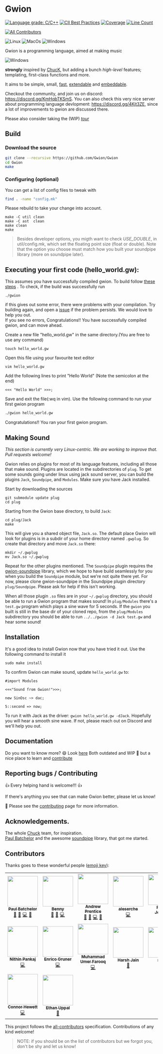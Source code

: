 # Gwion

[![Language grade: C/C++](https://img.shields.io/lgtm/grade/cpp/g/Gwion/Gwion.svg?logo=lgtm&logoWidth=18)](https://lgtm.com/projects/g/fennecdjay/Gwion/context:cpp)
[![CII Best Practices](https://bestpractices.coreinfrastructure.org/projects/2417/badge)](https://bestpractices.coreinfrastructure.org/projects/2417)
[![Coverage](https://raw.githubusercontent.com/Gwion/gwion-coverage-report/master/badge.svg?sanitize=true)](https://fennecdjay.github.io/gwion-coverage-report/master)
[![Line Count](https://tokei.rs/b1/github/Gwion/Gwion)](https://github.com/fennecdjay/Gwion)
<!-- ALL-CONTRIBUTORS-BADGE:START - Do not remove or modify this section -->
[![All Contributors](https://img.shields.io/badge/all_contributors-16-orange.svg)](#contributors)
<!-- ALL-CONTRIBUTORS-BADGE:END --> 
![Linux](https://github.com/Gwion/Gwion/workflows/Linux/badge.svg)
![MacOs](https://github.com/Gwion/Gwion/workflows/MacOs/badge.svg)
![Windows](https://github.com/Gwion/Gwion/workflows/Windows/badge.svg)

Gwion is a programming language, aimed at making music

![Windows](.img/gwion_bear-transparent-up.webp)

**strongly** inspired by [ChucK](http://chuck.stanford.edu/), but adding a bunch *high-level* features;
	  templating, first-class functions and more.  

It aims to be simple, small,
 [fast](https://Gwion.github.io/Gwion/#Benchmarks/),
 [extendable](https://github.com/Gwion/Gwion-plug) and [embeddable](https://github.com/fennecdjay/Gwion/blob/master/src/main.c#L18-L31).

Checkout the community, and join us on discord: https://discord.gg/KmHqbTKSmS.
You can also check this very nice server about programming language devlopment: https://discord.gg/4Kjt3ZE,
since a lot of improvements to gwion are discussed there.

Please also consider taking the (WIP) [*tour*](https://github.com/Gwion/GwionTour) 

## Build
### Download the source

``` sh
git clone --recursive https://github.com/Gwion/Gwion
cd Gwion
make
```

### Configuring (optional)
You can get a list of config files to tweak with
``` sh
find . -name "config.mk"
```

Please rebuild to take your change into account.
```
make -C util clean
make -C ast  clean
make clean
make
```

> Besides developer options, you migth want to check *USE_DOUBLE*, in util/config.mk, which set the floating point size (float or double).
> Note that the option you choose must match how you built your soundpipe library (more on soundpipe later). 

## Executing your first code (hello_world.gw):

This assumes you have successfully compiled gwion. To build follow [these steps](#build) . To check, if the build was successfully run
```
./gwion
```
if this gives out some error, there were problems with your compilation.
Try building again, and open a [issue](https://github.com/Gwion/Gwion/issues)
if the problem persists. We would love to help you out.  
If you see no errors, Congratulations!! You have successfully compiled gwion, and can move ahead.

Create a new file "hello_world.gw" in the same directory.(You are free to use any command)
```
touch hello_world.gw
```

Open this file using your favourite text editor
```
vim hello_world.gw
```

Add the following lines to print "Hello World" (Note the semicolon at the end)
```
<<< "Hello World" >>>;
```

Save and exit the file(:wq in vim). Use the following command to run your first gwion program
```sh
./gwion hello_world.gw
```
Congratulations!! You ran your first gwion program.

## Making Sound

_This section is currently very Linux-centric. We are working to improve that. Pull requests welcome!_

Gwion relies on plugins for most of its language features, including all those that make sound. Plugins are located in the subdirectories of
`plug`. To get some sounds going under linux using jack sound server, you can build the plugins `Jack`, `Soundpipe`, and `Modules`. Make sure you have Jack installed.

Start by downloading the sources
```
git submodule update plug
cd plug
```

Starting from the Gwion base directory, to build `Jack`:
```
cd plug/Jack
make
```
This will give you a shared object file, `Jack.so`. The default place Gwion will look for plugins is in a subdir of your home directory 
named `.gwplug`. So create that directory and move `Jack.so` there:
```
mkdir ~/.gwplug
mv Jack.so ~/.gwplug
```
Repeat for the other plugins mentioned. The `Soundpipe` plugin requires the [gwion-soundpipe](https://github.com/Gwion/gwion-soundpipe) library, which we hope to have build seamlessly for you when you build the `Soundpipe` module, but we're not quite there yet. For now, please clone gwion-soundpipe in the Soundpipe plugin directory `plug/Soundpipe`. Please ask for help if this isn't working.

When all those plugin `.so` files are in your `~/.gwplug` directory, you should be able to run a Gwion program that makes sound! In `plug/Modules` there's a `test.gw` program which plays a sine wave for 5 seconds. If the `gwion` you built is still in the base dir of your cloned repo, from the
`plug/Modules` subdirectory you should be able to run `../../gwion -d Jack test.gw` and hear some sound!

## Installation

It's a good idea to install Gwion now that you have tried it out. Use the following command to install it
```
sudo make install
```

To confirm Gwion can make sound, update `hello_world.gw` to:

```
#import Modules

<<<"Sound from Gwion!">>>;

new SinOsc ~> dac;

5::second => now;
```

To run it with Jack as the driver: `gwion hello_world.gw -dJack`. Hopefully you will hear a smooth sine wave. If not, please reach out on Discord and we'll help you out.

## Documentation

Do you want to know more? :smile: Look [here](https://Gwion.github.io/Gwion/)
Both outdated and WIP :construction_worker: but a nice place to learn and [contribute](https://github.com/Gwion/gwion/issues)


## Reporting bugs / Contributing

:+1: Every helping hand is welcome!!! :+1:  

If there's anything you see that can make Gwion better, please let us know!

:book: Please see the [contributing](.github/CONTRIBUTING.md) page for more information.

## Acknowledgements.
The whole [Chuck](http://chuck.cs.princeton.edu/) team, for inspiration.  
[Paul Batchelor](https://github.com/PaulBatchelor) and the awesome [soundpipe](https://github.com/PaulBatchelor/Soundpipe) library, that got me started.

## Contributors

Thanks goes to these wonderful people ([emoji key](https://github.com/kentcdodds/all-contributors#emoji-key)):
<!-- ALL-CONTRIBUTORS-LIST:START - Do not remove or modify this section -->
<!-- prettier-ignore-start -->
<!-- markdownlint-disable -->
<table>
  <tr>
    <td align="center"><a href="http://paulbatchelor.github.io"><img src="https://avatars3.githubusercontent.com/u/8139389?v=4" width="100px;" alt=""/><br /><sub><b>Paul Batchelor</b></sub></a><br /><a href="#question-PaulBatchelor" title="Answering Questions">💬</a> <a href="https://github.com/Gwion/Gwion/issues?q=author%3APaulBatchelor" title="Bug reports">🐛</a> <a href="https://github.com/fennecdjay/Gwion/commits?author=PaulBatchelor" title="Code">💻</a> <a href="#ideas-PaulBatchelor" title="Ideas, Planning, & Feedback">🤔</a></td>
    <td align="center"><a href="https://github.com/originalsouth"><img src="https://avatars1.githubusercontent.com/u/5300799?v=4" width="100px;" alt=""/><br /><sub><b>Benny</b></sub></a><br /><a href="#question-originalsouth" title="Answering Questions">💬</a> <a href="https://github.com/Gwion/Gwion/issues?q=author%3Aoriginalsouth" title="Bug reports">🐛</a> <a href="https://github.com/fennecdjay/Gwion/commits?author=originalsouth" title="Code">💻</a></td>
    <td align="center"><a href="https://github.com/scalarwaves"><img src="https://avatars1.githubusercontent.com/u/4212896?v=4" width="100px;" alt=""/><br /><sub><b>Andrew Prentice</b></sub></a><br /><a href="#question-scalarwaves" title="Answering Questions">💬</a> <a href="https://github.com/Gwion/Gwion/issues?q=author%3Ascalarwaves" title="Bug reports">🐛</a> <a href="https://github.com/fennecdjay/Gwion/commits?author=scalarwaves" title="Code">💻</a> <a href="#ideas-scalarwaves" title="Ideas, Planning, & Feedback">🤔</a></td>
    <td align="center"><a href="https://github.com/Aleserche"><img src="https://avatars3.githubusercontent.com/u/2920837?v=4" width="100px;" alt=""/><br /><sub><b>aleserche</b></sub></a><br /><a href="https://github.com/Gwion/Gwion/commits?author=Aleserche" title="Code">💻</a></td>
    <td align="center"><a href="https://github.com/Pranav2612000"><img src="https://avatars3.githubusercontent.com/u/20909078?v=4" width="100px;" alt=""/><br /><sub><b>Pranav Joglekar</b></sub></a><br /><a href="#userTesting-Pranav2612000" title="User Testing">📓</a> <a href="https://github.com/Gwion/Gwion/commits?author=Pranav2612000" title="Documentation">📖</a></td>
    <td align="center"><a href="http://dev.to/amberisvibin"><img src="https://avatars3.githubusercontent.com/u/63863236?v=4" width="100px;" alt=""/><br /><sub><b>Amber</b></sub></a><br /><a href="#question-amberisvibin" title="Answering Questions">💬</a> <a href="https://github.com/Gwion/Gwion/commits?author=amberisvibin" title="Documentation">📖</a> <a href="#ideas-amberisvibin" title="Ideas, Planning, & Feedback">🤔</a></td>
    <td align="center"><a href="https://github.com/TotallyNotChase"><img src="https://avatars0.githubusercontent.com/u/44284917?v=4" width="100px;" alt=""/><br /><sub><b>Chase</b></sub></a><br /><a href="https://github.com/Gwion/Gwion/commits?author=TotallyNotChase" title="Code">💻</a></td>
  </tr>
  <tr>
    <td align="center"><a href="https://github.com/nithin-pankaj"><img src="https://avatars2.githubusercontent.com/u/15152472?v=4" width="100px;" alt=""/><br /><sub><b>Nithin Pankaj</b></sub></a><br /><a href="https://github.com/fennecdjay/Gwion/commits?author=nithin-pankaj" title="Code">💻</a></td>
    <td align="center"><a href="https://github.com/evayde"><img src="https://avatars1.githubusercontent.com/u/25255815?v=4" width="100px;" alt=""/><br /><sub><b>Enrico Gruner</b></sub></a><br /><a href="https://github.com/fennecdjay/Gwion/commits?author=evayde" title="Code">💻</a></td>
    <td align="center"><a href="https://github.com/umer2001"><img src="https://avatars2.githubusercontent.com/u/35496058?v=4" width="100px;" alt=""/><br /><sub><b>Muhammad Umer Farooq</b></sub></a><br /><a href="https://github.com/fennecdjay/Gwion/commits?author=umer2001" title="Code">💻</a></td>
    <td align="center"><a href="https://github.com/a-mere-peasant"><img src="https://avatars3.githubusercontent.com/u/50142453?s=400&u=4844f21d4f48431d854307ecdf4d1f4d80977ab9&v=4" width="100px;" alt=""/><br /><sub><b>Harsh Jain</b></sub></a><br /><a href="https://github.com/Gwion/Gwion/commits?author=a-mere-peasant" title="Documentation">📖</a></td>
    <td align="center"><a href="https://github.com/ry-v1"><img src="https://avatars1.githubusercontent.com/u/72290009?v=4" width="100px;" alt=""/><br /><sub><b>ry-v1</b></sub></a><br /><a href="https://github.com/fennecdjay/Gwion/commits?author=ry-v1" title="Documentation">📖</a></td>
    <td align="center"><a href="https://github.com/deekts"><img src="https://avatars0.githubusercontent.com/u/51462833?v=4" width="100px;" alt=""/><br /><sub><b>deekts</b></sub></a><br /><a href="https://github.com/fennecdjay/Gwion/commits?author=deekts" title="Code">💻</a></td>
    <td align="center"><a href="https://github.com/forrcaho"><img src="https://avatars3.githubusercontent.com/u/492742?v=4" width="100px;" alt=""/><br /><sub><b>Forrest Cahoon</b></sub></a><br /><a href="#ideas-forrcaho" title="Ideas, Planning, & Feedback">🤔</a></td>
  </tr>
  <tr>
    <td align="center"><a href="https://github.com/SenorGrande"><img src="https://avatars2.githubusercontent.com/u/22025776?v=4" width="100px;" alt=""/><br /><sub><b>Connor Hewett</b></sub></a><br /><a href="https://github.com/fennecdjay/Gwion/commits?author=SenorGrande" title="Code">💻</a></td>
    <td align="center"><a href="https://github.com/euppal"><img src="https://avatars2.githubusercontent.com/u/67026187?v=4" width="100px;" alt=""/><br /><sub><b>Ethan Uppal</b></sub></a><br /><a href="#ideas-PaulBatchelor" title="Ideas, Planning, & Feedback">🤔</a></td>
  </tr>
</table>

<!-- markdownlint-enable -->
<!-- prettier-ignore-end -->
<!-- ALL-CONTRIBUTORS-LIST:END -->
This project follows the [all-contributors](https://github.com/kentcdodds/all-contributors) specification. Contributions of any kind welcome!

>    NOTE: if you should be on the list of contributors but we forgot you, don't be shy and let us know!
